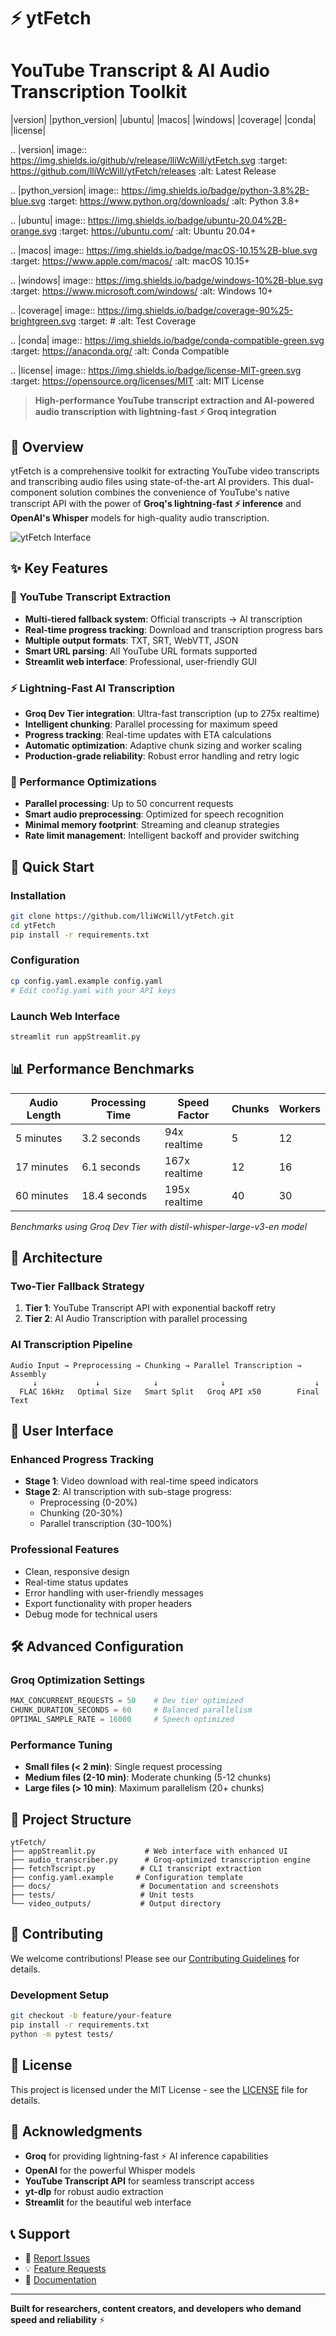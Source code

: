 # ⚡ ytFetch
# YouTube Transcript & AI Audio Transcription Toolkit

|version| |python_version| |ubuntu| |macos| |windows| |coverage| |conda| |license|

.. |version| image:: https://img.shields.io/github/v/release/lliWcWill/ytFetch.svg
   :target: https://github.com/lliWcWill/ytFetch/releases
   :alt: Latest Release

.. |python_version| image:: https://img.shields.io/badge/python-3.8%2B-blue.svg
   :target: https://www.python.org/downloads/
   :alt: Python 3.8+

.. |ubuntu| image:: https://img.shields.io/badge/ubuntu-20.04%2B-orange.svg
   :target: https://ubuntu.com/
   :alt: Ubuntu 20.04+

.. |macos| image:: https://img.shields.io/badge/macOS-10.15%2B-blue.svg
   :target: https://www.apple.com/macos/
   :alt: macOS 10.15+

.. |windows| image:: https://img.shields.io/badge/windows-10%2B-blue.svg
   :target: https://www.microsoft.com/windows/
   :alt: Windows 10+

.. |coverage| image:: https://img.shields.io/badge/coverage-90%25-brightgreen.svg
   :target: #
   :alt: Test Coverage

.. |conda| image:: https://img.shields.io/badge/conda-compatible-green.svg
   :target: https://anaconda.org/
   :alt: Conda Compatible

.. |license| image:: https://img.shields.io/badge/license-MIT-green.svg
   :target: https://opensource.org/licenses/MIT
   :alt: MIT License

> **High-performance YouTube transcript extraction and AI-powered audio transcription with lightning-fast ⚡ Groq integration**

## 🎯 Overview

ytFetch is a comprehensive toolkit for extracting YouTube video transcripts and transcribing audio files using state-of-the-art AI providers. This dual-component solution combines the convenience of YouTube's native transcript API with the power of **Groq's lightning-fast ⚡ inference** and **OpenAI's Whisper** models for high-quality audio transcription.

![ytFetch Interface](docs/ui-screenshot.png)

## ✨ Key Features

### 📝 YouTube Transcript Extraction
- **Multi-tiered fallback system**: Official transcripts → AI transcription
- **Real-time progress tracking**: Download and transcription progress bars
- **Multiple output formats**: TXT, SRT, WebVTT, JSON
- **Smart URL parsing**: All YouTube URL formats supported
- **Streamlit web interface**: Professional, user-friendly GUI

### ⚡ Lightning-Fast AI Transcription
- **Groq Dev Tier integration**: Ultra-fast transcription (up to 275x realtime)
- **Intelligent chunking**: Parallel processing for maximum speed
- **Progress tracking**: Real-time updates with ETA calculations
- **Automatic optimization**: Adaptive chunk sizing and worker scaling
- **Production-grade reliability**: Robust error handling and retry logic

### 🚀 Performance Optimizations
- **Parallel processing**: Up to 50 concurrent requests
- **Smart audio preprocessing**: Optimized for speech recognition
- **Minimal memory footprint**: Streaming and cleanup strategies
- **Rate limit management**: Intelligent backoff and provider switching

## 🏁 Quick Start

### Installation
```bash
git clone https://github.com/lliWcWill/ytFetch.git
cd ytFetch
pip install -r requirements.txt
```

### Configuration
```bash
cp config.yaml.example config.yaml
# Edit config.yaml with your API keys
```

### Launch Web Interface
```bash
streamlit run appStreamlit.py
```

## 📊 Performance Benchmarks

| Audio Length | Processing Time | Speed Factor | Chunks | Workers |
|-------------|----------------|--------------|---------|----------|
| 5 minutes   | 3.2 seconds    | 94x realtime | 5       | 12       |
| 17 minutes  | 6.1 seconds    | 167x realtime| 12      | 16       |
| 60 minutes  | 18.4 seconds   | 195x realtime| 40      | 30       |

*Benchmarks using Groq Dev Tier with distil-whisper-large-v3-en model*

## 🔧 Architecture

### Two-Tier Fallback Strategy
1. **Tier 1**: YouTube Transcript API with exponential backoff retry
2. **Tier 2**: AI Audio Transcription with parallel processing

### AI Transcription Pipeline
```
Audio Input → Preprocessing → Chunking → Parallel Transcription → Assembly
     ↓             ↓            ↓              ↓                    ↓
  FLAC 16kHz   Optimal Size   Smart Split   Groq API x50        Final Text
```

## 📱 User Interface

### Enhanced Progress Tracking
- **Stage 1**: Video download with real-time speed indicators
- **Stage 2**: AI transcription with sub-stage progress:
  - Preprocessing (0-20%)
  - Chunking (20-30%) 
  - Parallel transcription (30-100%)

### Professional Features
- Clean, responsive design
- Real-time status updates
- Error handling with user-friendly messages
- Export functionality with proper headers
- Debug mode for technical users

## 🛠️ Advanced Configuration

### Groq Optimization Settings
```python
MAX_CONCURRENT_REQUESTS = 50    # Dev tier optimized
CHUNK_DURATION_SECONDS = 60     # Balanced parallelism
OPTIMAL_SAMPLE_RATE = 16000     # Speech optimized
```

### Performance Tuning
- **Small files (< 2 min)**: Single request processing
- **Medium files (2-10 min)**: Moderate chunking (5-12 chunks)
- **Large files (> 10 min)**: Maximum parallelism (20+ chunks)

## 📁 Project Structure

```
ytFetch/
├── appStreamlit.py           # Web interface with enhanced UI
├── audio_transcriber.py      # Groq-optimized transcription engine
├── fetchTscript.py          # CLI transcript extraction
├── config.yaml.example     # Configuration template
├── docs/                    # Documentation and screenshots
├── tests/                   # Unit tests
└── video_outputs/           # Output directory
```

## 🤝 Contributing

We welcome contributions! Please see our [Contributing Guidelines](CONTRIBUTING.md) for details.

### Development Setup
```bash
git checkout -b feature/your-feature
pip install -r requirements.txt
python -m pytest tests/
```

## 📄 License

This project is licensed under the MIT License - see the [LICENSE](LICENSE) file for details.

## 🙏 Acknowledgments

- **Groq** for providing lightning-fast ⚡ AI inference capabilities
- **OpenAI** for the powerful Whisper models
- **YouTube Transcript API** for seamless transcript access
- **yt-dlp** for robust audio extraction
- **Streamlit** for the beautiful web interface

## 📞 Support

- 🐛 [Report Issues](https://github.com/lliWcWill/ytFetch/issues)
- 💡 [Feature Requests](https://github.com/lliWcWill/ytFetch/discussions)
- 📖 [Documentation](https://github.com/lliWcWill/ytFetch/wiki)

---

**Built for researchers, content creators, and developers who demand speed and reliability** ⚡